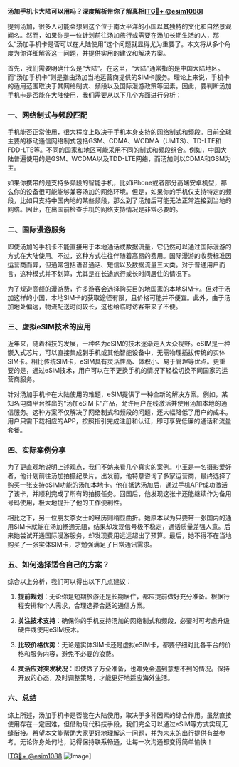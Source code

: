 **汤加手机卡大陆可以用吗？深度解析带你了解真相[[TG💪+ @esim1088](https://t.me/s/esim1088)]**

提到汤加，很多人可能会想到这个位于南太平洋的小国以其独特的文化和自然景观闻名。然而，如果你是一位计划前往汤加旅行或需要在汤加长期生活的人，那么“汤加手机卡是否可以在大陆使用”这个问题就显得尤为重要了。本文将从多个角度为你详细解答这一问题，并提供实用的建议和解决方案。

首先，我们需要明确什么是“大陆”。在这里，“大陆”通常指的是中国大陆地区。而“汤加手机卡”则是指由汤加当地运营商提供的SIM卡服务。理论上来说，手机卡的适用范围取决于其网络制式、频段以及国际漫游政策等因素。因此，要判断汤加手机卡是否能在大陆使用，我们需要从以下几个方面进行分析：

### 一、网络制式与频段匹配

手机能否正常使用，很大程度上取决于手机本身支持的网络制式和频段。目前全球主要的移动通信网络制式包括GSM、CDMA、WCDMA（UMTS）、TD-LTE和FDD-LTE等。不同的国家和地区可能采用不同的制式和频段组合。例如，中国大陆普遍使用的是GSM、WCDMA以及TDD-LTE网络，而汤加则以CDMA和GSM为主。

如果你携带的是支持多频段的智能手机，比如iPhone或者部分高端安卓机型，那么你的设备很可能能够兼容汤加的网络环境。但是，如果你的手机仅支持特定的频段，比如只支持中国内地的某些频段，那么到了汤加后可能无法正常连接到当地的网络。因此，在出国前检查手机的网络支持情况是非常必要的。

### 二、国际漫游服务

即使汤加的手机卡不能直接用于本地通话或数据流量，它仍然可以通过国际漫游的方式在大陆使用。不过，这种方式往往伴随着高昂的费用。国际漫游的收费标准因运营商而异，但通常包括语音通话、短信以及数据流量三大类。对于普通用户而言，这种模式并不划算，尤其是在长途旅行或长时间居住的情况下。

为了规避高额的漫游费，许多游客会选择购买目的地国家的本地SIM卡。但对于汤加这样的小国，本地SIM卡的获取途径有限，且价格可能并不便宜。此外，由于汤加地处偏远，物流配送时间较长，这也给临时访客带来了不便。

### 三、虚拟eSIM技术的应用

近年来，随着科技的发展，一种名为eSIM的技术逐渐走入大众视野。eSIM是一种嵌入式芯片，可以直接集成到手机或其他智能设备中，无需物理插拔传统的实体SIM卡。相比传统SIM卡，eSIM具有灵活性高、体积小、易于管理等优点。更重要的是，通过eSIM技术，用户可以在不更换手机的情况下轻松切换不同国家的运营商服务。

针对汤加手机卡在大陆使用的难题，eSIM提供了一种全新的解决方案。例如，某知名电商平台推出的“汤加eSIM卡”产品，允许用户在线激活并使用汤加本地的通信服务。这种方案不仅解决了网络制式和频段的问题，还大幅降低了用户的成本。用户只需下载相应的APP，按照指引完成注册和认证，即可享受低廉的通话和流量套餐。

### 四、实际案例分享

为了更直观地说明上述观点，我们不妨来看几个真实的案例。小王是一名摄影爱好者，他计划前往汤加拍摄纪录片。出发前，他特意咨询了多家运营商，最终选择了购买一张支持eSIM功能的汤加本地卡。他在抵达汤加后，通过手机APP成功激活了该卡，并顺利完成了所有的拍摄任务。回国后，他发现这张卡还能继续作为备用号码使用，极大地提升了他的工作便利性。

相比之下，另一位朋友李女士的经历则稍显曲折。她原本以为只要带一张国内的通用SIM卡就能在汤加畅通无阻，结果却发现信号极不稳定，通话质量差强人意。后来她尝试开通国际漫游服务，却发现费用远远超出了预算。最后，她不得不在当地购买了一张实体SIM卡，才勉强满足了日常通讯需求。

### 五、如何选择适合自己的方案？

综合以上分析，我们可以得出以下几点建议：

1. **提前规划**：无论你是短期旅游还是长期居住，都应提前做好充分准备。根据行程安排和个人需求，合理选择合适的通信方案。
   
2. **关注技术支持**：确保你的手机支持汤加的网络制式和频段，必要时可考虑升级硬件或使用eSIM技术。

3. **比较价格优势**：无论是实体SIM卡还是虚拟eSIM卡，都要仔细对比各平台的价格和服务内容，避免不必要的浪费。

4. **灵活应对突发状况**：即使做了万全准备，也难免会遇到意想不到的情况。保持开放的心态，及时调整策略，才能更好地适应海外生活。

### 六、总结

综上所述，汤加手机卡是否能在大陆使用，取决于多种因素的综合作用。虽然直接使用存在一定困难，但借助现代科技手段，我们完全可以通过eSIM等方式实现无缝衔接。希望本文能帮助大家更好地理解这一问题，并为未来的出行提供有益参考。无论你身处何地，记得保持联系畅通，让每一次沟通都变得简单愉快！

[[TG💪+ @esim1088](https://t.me/s/esim1088) ![Image](https://i.postimg.cc/4NQfJmqS/Snipaste-2025-05-13-00-14-12.png)]